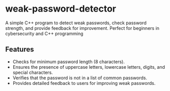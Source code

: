 # weak-password-detector
A simple C++ program to detect weak passwords, check password strength, and provide feedback for improvement. Perfect for beginners in cybersecurity and C++ programming

## Features
- Checks for minimum password length (8 characters).
- Ensures the presence of uppercase letters, lowercase letters, digits, and special characters.
- Verifies that the password is not in a list of common passwords.
- Provides detailed feedback to users for improving weak passwords.
